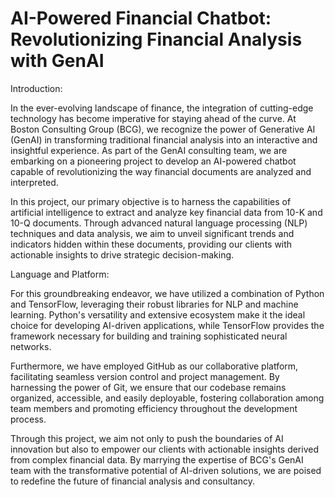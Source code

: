 # AI-Powered Financial Chatbot: Revolutionizing Financial Analysis with GenAI

Introduction:

In the ever-evolving landscape of finance, the integration of cutting-edge technology has become imperative for staying ahead of the curve. At Boston Consulting Group (BCG), we recognize the power of Generative AI (GenAI) in transforming traditional financial analysis into an interactive and insightful experience. As part of the GenAI consulting team, we are embarking on a pioneering project to develop an AI-powered chatbot capable of revolutionizing the way financial documents are analyzed and interpreted.

In this project, our primary objective is to harness the capabilities of artificial intelligence to extract and analyze key financial data from 10-K and 10-Q documents. Through advanced natural language processing (NLP) techniques and data analysis, we aim to unveil significant trends and indicators hidden within these documents, providing our clients with actionable insights to drive strategic decision-making.

Language and Platform:

For this groundbreaking endeavor, we have utilized a combination of Python and TensorFlow, leveraging their robust libraries for NLP and machine learning. Python's versatility and extensive ecosystem make it the ideal choice for developing AI-driven applications, while TensorFlow provides the framework necessary for building and training sophisticated neural networks.

Furthermore, we have employed GitHub as our collaborative platform, facilitating seamless version control and project management. By harnessing the power of Git, we ensure that our codebase remains organized, accessible, and easily deployable, fostering collaboration among team members and promoting efficiency throughout the development process.

Through this project, we aim not only to push the boundaries of AI innovation but also to empower our clients with actionable insights derived from complex financial data. By marrying the expertise of BCG's GenAI team with the transformative potential of AI-driven solutions, we are poised to redefine the future of financial analysis and consultancy.
